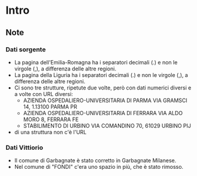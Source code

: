 # Intro

## Note

### Dati sorgente

- La pagina dell'Emilia-Romagna ha i separatori decimali (.) e non le virgole (,), a differenza delle altre regioni.
- La pagina della Liguria ha i separatori decimali (.) e non le virgole (,), a differenza delle altre regioni.
- Ci sono tre strutture, ripetute due volte, però con dati numerici diversi e a volte con URL diversi:
  -  AZIENDA OSPEDALIERO-UNIVERSITARIA Dl PARMA VIA GRAMSCI 14, 1.13100 PARMA PR
  -  AZIENDA OSPEDALIERO-UNIVERSITARIA Dl FERRARA VIA ALDO MORO 8, FERRARA FE
  -  STABILIMENTO Dl URBINO VIA COMANDINO 70, 61029 URBINO PIJ
-  di una struttura non c'è l'URL

### Dati Vittiorio

- Il comune di Garbagnate è stato corretto in Garbagnate Milanese.
- Nel comune di "FONDI" c'era uno spazio in più, che è stato rimosso.
